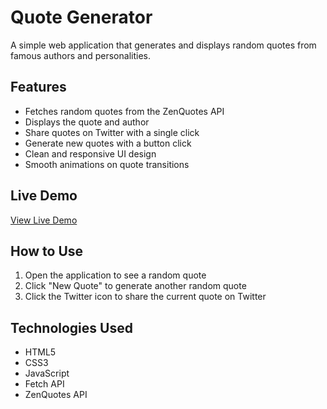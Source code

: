 # Quote Generator

A simple web application that generates and displays random quotes from famous authors and personalities.

## Features

- Fetches random quotes from the ZenQuotes API
- Displays the quote and author
- Share quotes on Twitter with a single click
- Generate new quotes with a button click
- Clean and responsive UI design
- Smooth animations on quote transitions

## Live Demo

[View Live Demo](https://quote-generator-mustafamsaad.vercel.app/)

## How to Use

1. Open the application to see a random quote
2. Click "New Quote" to generate another random quote
3. Click the Twitter icon to share the current quote on Twitter

## Technologies Used

- HTML5
- CSS3
- JavaScript
- Fetch API
- ZenQuotes API
